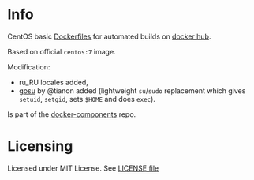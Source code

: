 # Info

CentOS basic [Dockerfiles][df] for automated builds on [docker hub][dhub].

Based on official `centos:7` image.

Modification:
- ru\_RU locales added,
- [gosu][gosu] by @tianon added (lightweight `su`/`sudo` replacement which gives `setuid`, `setgid`, sets `$HOME` and does `exec`).

Is part of the [docker-components][dcomp] repo.

[df]: http://docs.docker.com/reference/builder/ "Dockerfile reference"
[dhub]: https://hub.docker.com/u/grossws/
[dcomp]: https://github.com/grossws/docker-components
[gosu]: https://github.com/tianon/gosu


# Licensing

Licensed under MIT License. See [LICENSE file](LICENSE)
